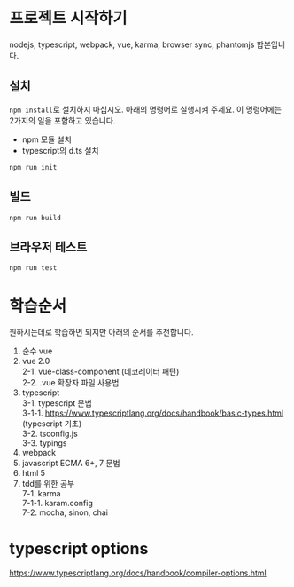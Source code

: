 # 프로젝트 시작하기

nodejs, typescript, webpack, vue, karma, browser sync, phantomjs 합본입니다.

## 설치

`npm install`로 설치하지 마십시오. 아래의 명령어로 실행시켜 주세요. 이 명령어에는 2가지의 일을 포함하고 있습니다.

- npm 모듈 설치
- typescript의 d.ts 설치

```
npm run init
```

## 빌드

```
npm run build 
```

## 브라우저 테스트

```
npm run test
```

<!-- ## phantomjs로 tdd 시작하기

```
npm run tdd
``` -->

# 학습순서

원하시는데로 학습하면 되지만 아래의 순서를 추천합니다.

1. 순수 vue
2. vue 2.0  
  2-1. vue-class-component (데코레이터 패턴)  
  2-2. .vue 확장자 파일 사용법
3. typescript  
  3-1. typescript 문법  
    3-1-1. https://www.typescriptlang.org/docs/handbook/basic-types.html (typescript 기초)  
  3-2. tsconfig.js  
  3-3. typings
4. webpack
5. javascript ECMA 6+, 7 문법
6. html 5
7. tdd를 위한 공부  
  7-1. karma  
    7-1-1. karam.config  
  7-2. mocha, sinon, chai

# typescript options

https://www.typescriptlang.org/docs/handbook/compiler-options.html